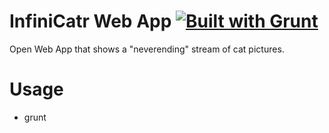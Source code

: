 # InfiniCatr Web App [![Built with Grunt](https://cdn.gruntjs.com/builtwith.png)](http://gruntjs.com/)

Open Web App that shows a "neverending" stream of cat pictures. 

# Usage

* grunt
